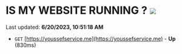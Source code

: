# IS MY WEBSITE RUNNING ? [![](https://img.shields.io/static/v1?label=Sponsor&message=%E2%9D%A4&logo=GitHub&color=%23fe8e86)](https://github.com/sponsors/<username>)

Last updated: **6/20/2023, 10:51:18 AM**

- `GET` [https://youssefservice.me](https://youssefservice.me) - **Up** (830ms)
